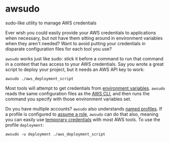 # awsudo
sudo-like utility to manage AWS credentials

Ever wish you could easily provide your AWS credentials to applications when
necessary, but not have them sitting around in environment variables when they
aren't needed? Want to avoid putting your credentials in disparate
configuration files for each tool you use?

`awsudo` works just like sudo: stick it before a command to run that command in
a context that has access to your AWS credentials. Say you wrote a great script
to deploy your project, but it needs an AWS API key to work:

    awsudo ./aws_deployment_script

Most tools will attempt to get credentials from [environment variables].
`awsudo` reads the same configuration files as the [AWS CLI], and then runs the
command you specify with those environment variables set.

Do you have multiple accounts? `awsudo` also understands [named profiles]. If a
profile is configured to [assume a role], `awsudo` can do that also, meaning
you can easily use [temporary credentials] with most AWS tools. To use the
profile `deployment`:

    awsudo -u deployment ./aws_deployment_script

  [environment variables]: http://docs.aws.amazon.com/cli/latest/userguide/cli-chap-getting-started.html#cli-environment
  [AWS CLI]: http://aws.amazon.com/cli/
  [named profiles]: http://docs.aws.amazon.com/cli/latest/userguide/cli-chap-getting-started.html#cli-multiple-profiles
  [assume a role]: http://docs.aws.amazon.com/cli/latest/userguide/cli-roles.html
  [temporary credentials]: http://docs.aws.amazon.com/STS/latest/UsingSTS/Welcome.html

